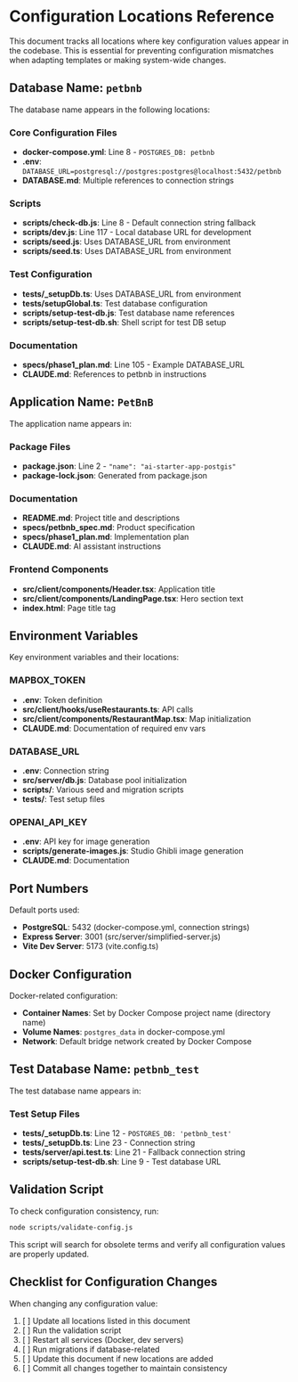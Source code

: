 # Configuration Locations Reference

This document tracks all locations where key configuration values appear in the codebase. This is essential for preventing configuration mismatches when adapting templates or making system-wide changes.

## Database Name: `petbnb`

The database name appears in the following locations:

### Core Configuration Files
- **docker-compose.yml**: Line 8 - `POSTGRES_DB: petbnb`
- **.env**: `DATABASE_URL=postgresql://postgres:postgres@localhost:5432/petbnb`
- **DATABASE.md**: Multiple references to connection strings

### Scripts
- **scripts/check-db.js**: Line 8 - Default connection string fallback
- **scripts/dev.js**: Line 117 - Local database URL for development
- **scripts/seed.js**: Uses DATABASE_URL from environment
- **scripts/seed.ts**: Uses DATABASE_URL from environment

### Test Configuration
- **tests/_setupDb.ts**: Uses DATABASE_URL from environment
- **tests/setupGlobal.ts**: Test database configuration
- **scripts/setup-test-db.js**: Test database name references
- **scripts/setup-test-db.sh**: Shell script for test DB setup

### Documentation
- **specs/phase1_plan.md**: Line 105 - Example DATABASE_URL
- **CLAUDE.md**: References to petbnb in instructions

## Application Name: `PetBnB`

The application name appears in:

### Package Files
- **package.json**: Line 2 - `"name": "ai-starter-app-postgis"`
- **package-lock.json**: Generated from package.json

### Documentation
- **README.md**: Project title and descriptions
- **specs/petbnb_spec.md**: Product specification
- **specs/phase1_plan.md**: Implementation plan
- **CLAUDE.md**: AI assistant instructions

### Frontend Components
- **src/client/components/Header.tsx**: Application title
- **src/client/components/LandingPage.tsx**: Hero section text
- **index.html**: Page title tag

## Environment Variables

Key environment variables and their locations:

### MAPBOX_TOKEN
- **.env**: Token definition
- **src/client/hooks/useRestaurants.ts**: API calls
- **src/client/components/RestaurantMap.tsx**: Map initialization
- **CLAUDE.md**: Documentation of required env vars

### DATABASE_URL
- **.env**: Connection string
- **src/server/db.js**: Database pool initialization
- **scripts/**: Various seed and migration scripts
- **tests/**: Test setup files

### OPENAI_API_KEY
- **.env**: API key for image generation
- **scripts/generate-images.js**: Studio Ghibli image generation
- **CLAUDE.md**: Documentation

## Port Numbers

Default ports used:

- **PostgreSQL**: 5432 (docker-compose.yml, connection strings)
- **Express Server**: 3001 (src/server/simplified-server.js)
- **Vite Dev Server**: 5173 (vite.config.ts)

## Docker Configuration

Docker-related configuration:

- **Container Names**: Set by Docker Compose project name (directory name)
- **Volume Names**: `postgres_data` in docker-compose.yml
- **Network**: Default bridge network created by Docker Compose

## Test Database Name: `petbnb_test`

The test database name appears in:

### Test Setup Files
- **tests/_setupDb.ts**: Line 12 - `POSTGRES_DB: 'petbnb_test'`
- **tests/_setupDb.ts**: Line 23 - Connection string
- **tests/server/api.test.ts**: Line 21 - Fallback connection string
- **scripts/setup-test-db.sh**: Line 9 - Test database URL

## Validation Script

To check configuration consistency, run:
```bash
node scripts/validate-config.js
```

This script will search for obsolete terms and verify all configuration values are properly updated.

## Checklist for Configuration Changes

When changing any configuration value:

1. [ ] Update all locations listed in this document
2. [ ] Run the validation script
3. [ ] Restart all services (Docker, dev servers)
4. [ ] Run migrations if database-related
5. [ ] Update this document if new locations are added
6. [ ] Commit all changes together to maintain consistency